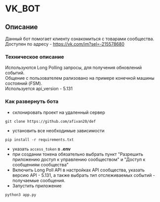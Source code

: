 # VK_BOT

## Описание
Данный бот помогает клиенту ознакомиться с товарами сообщества.<br>
Доступен по адресу - https://vk.com/im?sel=-215578680

### Техническое описание 
Используются Long Polling запросы, для получения обновлений событий. <br>
Общение с пользователем рализовано на примере конечной машины состояний (FSM).<br>
Используется api_version - 5.131 

### Как развернуть бота

- склонировать проект на удаленный сервер
```
git clone https://github.com/afivan20/def
```
- установить все необходимые зависимости
```
pip install -r requirements.txt
```
- указать `access_token` в <b>.env</b>
- при создании токена обязательно выбрать пункт "Разрешить приложению доступ к управлению сообществом" и "Доступ к сообщениям сообщества"
- Включить Long Poll API в настройках API сообщества, указать версию API - 5.131, а также выбрать тип отслеживаемых событий - получаемые сообщения.
- Запустить приложение 
```
python3 app.py
```
